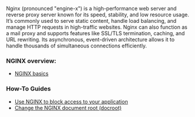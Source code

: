 Nginx (pronounced "engine-x") is a high-performance web server and reverse proxy server known for its speed, stability, and low resource usage. It’s commonly used to serve static content, handle load balancing, and manage HTTP requests in high-traffic websites. Nginx can also function as a mail proxy and supports features like SSL/TLS termination, caching, and URL rewriting. Its asynchronous, event-driven architecture allows it to handle thousands of simultaneous connections efficiently.

### NGINX overview:

* [NGINX basics](nginx_basics.md)

### How-To Guides

* [Use NGINX to block access to your application](nginx_block_access.md)
* [Change the NGINX document root (docroot)](nginx_change_docroot.md)